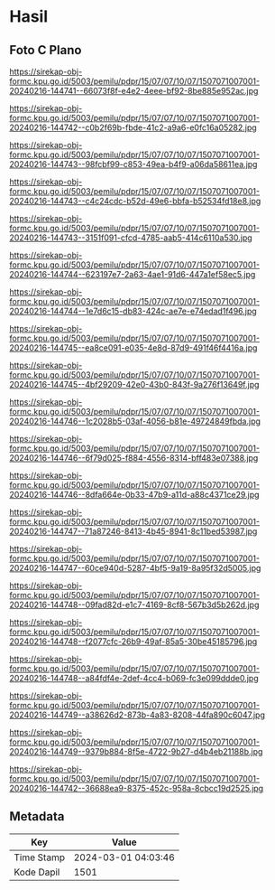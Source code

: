 # Hasil

## Foto C Plano

https://sirekap-obj-formc.kpu.go.id/5003/pemilu/pdpr/15/07/07/10/07/1507071007001-20240216-144741--66073f8f-e4e2-4eee-bf92-8be885e952ac.jpg

https://sirekap-obj-formc.kpu.go.id/5003/pemilu/pdpr/15/07/07/10/07/1507071007001-20240216-144742--c0b2f69b-fbde-41c2-a9a6-e0fc16a05282.jpg

https://sirekap-obj-formc.kpu.go.id/5003/pemilu/pdpr/15/07/07/10/07/1507071007001-20240216-144743--98fcbf99-c853-49ea-b4f9-a06da58611ea.jpg

https://sirekap-obj-formc.kpu.go.id/5003/pemilu/pdpr/15/07/07/10/07/1507071007001-20240216-144743--c4c24cdc-b52d-49e6-bbfa-b52534fd18e8.jpg

https://sirekap-obj-formc.kpu.go.id/5003/pemilu/pdpr/15/07/07/10/07/1507071007001-20240216-144743--3151f091-cfcd-4785-aab5-414c6110a530.jpg

https://sirekap-obj-formc.kpu.go.id/5003/pemilu/pdpr/15/07/07/10/07/1507071007001-20240216-144744--623197e7-2a63-4ae1-91d6-447a1ef58ec5.jpg

https://sirekap-obj-formc.kpu.go.id/5003/pemilu/pdpr/15/07/07/10/07/1507071007001-20240216-144744--1e7d6c15-db83-424c-ae7e-e74edad1f496.jpg

https://sirekap-obj-formc.kpu.go.id/5003/pemilu/pdpr/15/07/07/10/07/1507071007001-20240216-144745--ea8ce091-e035-4e8d-87d9-491f46f4416a.jpg

https://sirekap-obj-formc.kpu.go.id/5003/pemilu/pdpr/15/07/07/10/07/1507071007001-20240216-144745--4bf29209-42e0-43b0-843f-9a276f13649f.jpg

https://sirekap-obj-formc.kpu.go.id/5003/pemilu/pdpr/15/07/07/10/07/1507071007001-20240216-144746--1c2028b5-03af-4056-b81e-49724849fbda.jpg

https://sirekap-obj-formc.kpu.go.id/5003/pemilu/pdpr/15/07/07/10/07/1507071007001-20240216-144746--6f79d025-f884-4556-8314-bff483e07388.jpg

https://sirekap-obj-formc.kpu.go.id/5003/pemilu/pdpr/15/07/07/10/07/1507071007001-20240216-144746--8dfa664e-0b33-47b9-a11d-a88c4371ce29.jpg

https://sirekap-obj-formc.kpu.go.id/5003/pemilu/pdpr/15/07/07/10/07/1507071007001-20240216-144747--71a87246-8413-4b45-8941-8c11bed53987.jpg

https://sirekap-obj-formc.kpu.go.id/5003/pemilu/pdpr/15/07/07/10/07/1507071007001-20240216-144747--60ce940d-5287-4bf5-9a19-8a95f32d5005.jpg

https://sirekap-obj-formc.kpu.go.id/5003/pemilu/pdpr/15/07/07/10/07/1507071007001-20240216-144748--09fad82d-e1c7-4169-8cf8-567b3d5b262d.jpg

https://sirekap-obj-formc.kpu.go.id/5003/pemilu/pdpr/15/07/07/10/07/1507071007001-20240216-144748--f2077cfc-26b9-49af-85a5-30be45185796.jpg

https://sirekap-obj-formc.kpu.go.id/5003/pemilu/pdpr/15/07/07/10/07/1507071007001-20240216-144748--a84fdf4e-2def-4cc4-b069-fc3e099ddde0.jpg

https://sirekap-obj-formc.kpu.go.id/5003/pemilu/pdpr/15/07/07/10/07/1507071007001-20240216-144749--a38626d2-873b-4a83-8208-44fa890c6047.jpg

https://sirekap-obj-formc.kpu.go.id/5003/pemilu/pdpr/15/07/07/10/07/1507071007001-20240216-144749--9379b884-8f5e-4722-9b27-d4b4eb21188b.jpg

https://sirekap-obj-formc.kpu.go.id/5003/pemilu/pdpr/15/07/07/10/07/1507071007001-20240216-144742--36688ea9-8375-452c-958a-8cbcc19d2525.jpg


## Metadata

| Key        | Value               |
| ---------- | ------------------- |
| Time Stamp | 2024-03-01 04:03:46 |
| Kode Dapil | 1501                |



